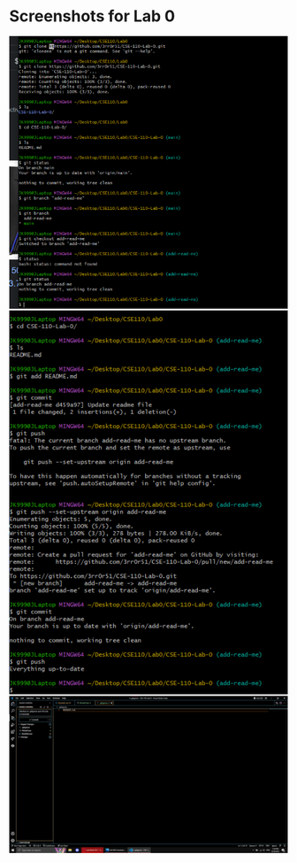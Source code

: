 # Screenshots for Lab 0
![](/screenshots/CSE%20110%20Lab%200%20Part%201.png)\
![](/screenshots/CSE%20110%20Lab%200%20Part%202.png)\
![](/screenshots/CSE%20110%20Lab%200%20VSCode%20UI%20and%20.gitignore.png)